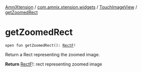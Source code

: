 [AmniXtension](../../index.md) / [com.amnix.xtension.widgets](../index.md) / [TouchImageView](index.md) / [getZoomedRect](./get-zoomed-rect.md)

# getZoomedRect

`open fun getZoomedRect(): `[`RectF`](https://developer.android.com/reference/android/graphics/RectF.html)`!`

Return a Rect representing the zoomed image.

**Return**
[RectF](https://developer.android.com/reference/android/graphics/RectF.html)!: rect representing zoomed image

